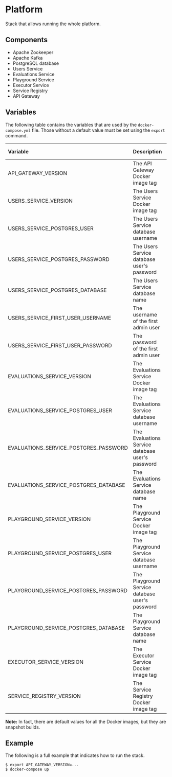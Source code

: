 # Platform

Stack that allows running the whole platform.

## Components

- Apache Zookeeper
- Apache Kafka
- PostgreSQL database
- Users Service
- Evaluations Service
- Playground Service
- Executor Service
- Service Registry
- API Gateway

## Variables

The following table contains the variables that are used by the ```docker-compose.yml``` file.
Those without a default value must be set using the ```export``` command.


| Variable                              | Description                                       | Default value         |
|:--------------------------------------|:--------------------------------------------------|:---------------------:|
| API_GATEWAY_VERSION                   | The API Gateway Docker image tag                  | -                     |
| USERS_SERVICE_VERSION                 | The Users Service Docker image tag                | -                     |
| USERS_SERVICE_POSTGRES_USER           | The Users Service database username               | users-service         |
| USERS_SERVICE_POSTGRES_PASSWORD       | The Users Service database user's password        | users-service         |
| USERS_SERVICE_POSTGRES_DATABASE       | The Users Service database name                   | users-service         |
| USERS_SERVICE_FIRST_USER_USERNAME     | The username of the first admin user              | administrator         |
| USERS_SERVICE_FIRST_USER_PASSWORD     | The password of the first admin user              | Cep1234!              |
| EVALUATIONS_SERVICE_VERSION           | The Evaluations Service Docker image tag          | -                     |
| EVALUATIONS_SERVICE_POSTGRES_USER     | The Evaluations Service database username         | evaluations-service   |
| EVALUATIONS_SERVICE_POSTGRES_PASSWORD | The Evaluations Service database user's password  | evaluations-service   |
| EVALUATIONS_SERVICE_POSTGRES_DATABASE | The Evaluations Service database name             | evaluations-service   |
| PLAYGROUND_SERVICE_VERSION            | The Playground Service Docker image tag           | -                     |
| PLAYGROUND_SERVICE_POSTGRES_USER      | The Playground Service database username          | playground-service    |
| PLAYGROUND_SERVICE_POSTGRES_PASSWORD  | The Playground Service database user's password   | playground-service    |
| PLAYGROUND_SERVICE_POSTGRES_DATABASE  | The Playground Service database name              | playground-service    |
| EXECUTOR_SERVICE_VERSION              | The Executor Service Docker image tag             | -                     |
| SERVICE_REGISTRY_VERSION              | The Service Registry Docker image tag             | -                     |


**Note:** In fact, there are default values for all the Docker images, but they are snapshot builds.


## Example

The following is a full example that indicates how to run the stack.

```
$ export API_GATEWAY_VERSION=...
$ docker-compose up
```
